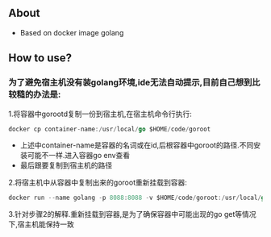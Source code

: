 ## About
- Based on docker image golang 

## How to use?
### 为了避免宿主机没有装golang环境,ide无法自动提示,目前自己想到比较糙的办法是:
1.将容器中gorootd复制一份到宿主机,在宿主机命令行执行:
``` go
docker cp container-name:/usr/local/go $HOME/code/goroot
```
  -  上述中container-name是容器的名词或在id,后根容器中goroot的路径.不同安装可能不一样.进入容器go env查看
  -  最后跟要复制到宿主机的路径

2.将宿主机中从容器中复制出来的goroot重新挂载到容器:
``` go
docker run --name golang -p 8088:8088 -v $HOME/code/goroot:/usr/local/go -v $HOME/code/go:/go --privileged=true -it yin5th/golang /bin/bash
```
3.针对步骤2的解释.重新挂载到容器,是为了确保容器中可能出现的go get等情况下,宿主机能保持一致
